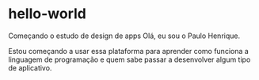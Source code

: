 # hello-world
Começando o estudo de design de apps
Olá, eu sou o Paulo Henrique.

Estou começando a usar essa plataforma para aprender como funciona a linguagem de programação e quem sabe passar a desenvolver algum tipo de aplicativo.
